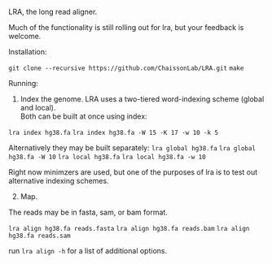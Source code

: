 LRA, the long read aligner.

Much of the functionality is still rolling out for lra, but your feedback is welcome.

Installation:

`git clone --recursive https://github.com/ChaissonLab/LRA.git`
`make`


Running:

1. Index the genome. 
LRA uses a two-tiered word-indexing scheme (global and local).  
Both can be built at once using index:

`lra index hg38.fa`
`lra index hg38.fa -W 15 -K 17 -w 10 -k 5`

Alternatively they may be built separately:
`lra global hg38.fa`
`lra global hg38.fa -W 10`
`lra local hg38.fa`
`lra local hg38.fa -w 10`

Right now minimzers are used, but one of the purposes of lra is to test
out alternative indexing schemes.


2. Map.

The reads may be in fasta, sam, or bam format.

`lra align hg38.fa reads.fasta`
`lra align hg38.fa reads.bam`
`lra align hg38.fa reads.sam`

run `lra align -h` for a list of additional options.










